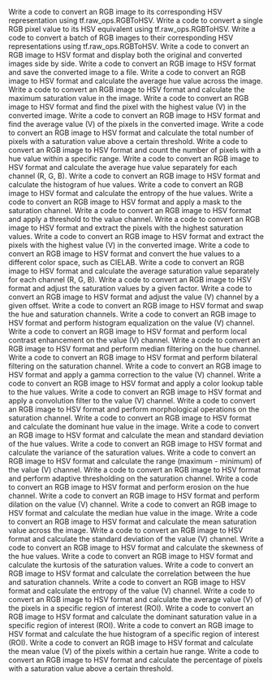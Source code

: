 Write a code to convert an RGB image to its corresponding HSV representation using tf.raw_ops.RGBToHSV.
Write a code to convert a single RGB pixel value to its HSV equivalent using tf.raw_ops.RGBToHSV.
Write a code to convert a batch of RGB images to their corresponding HSV representations using tf.raw_ops.RGBToHSV.
Write a code to convert an RGB image to HSV format and display both the original and converted images side by side.
Write a code to convert an RGB image to HSV format and save the converted image to a file.
Write a code to convert an RGB image to HSV format and calculate the average hue value across the image.
Write a code to convert an RGB image to HSV format and calculate the maximum saturation value in the image.
Write a code to convert an RGB image to HSV format and find the pixel with the highest value (V) in the converted image.
Write a code to convert an RGB image to HSV format and find the average value (V) of the pixels in the converted image.
Write a code to convert an RGB image to HSV format and calculate the total number of pixels with a saturation value above a certain threshold.
Write a code to convert an RGB image to HSV format and count the number of pixels with a hue value within a specific range.
Write a code to convert an RGB image to HSV format and calculate the average hue value separately for each channel (R, G, B).
Write a code to convert an RGB image to HSV format and calculate the histogram of hue values.
Write a code to convert an RGB image to HSV format and calculate the entropy of the hue values.
Write a code to convert an RGB image to HSV format and apply a mask to the saturation channel.
Write a code to convert an RGB image to HSV format and apply a threshold to the value channel.
Write a code to convert an RGB image to HSV format and extract the pixels with the highest saturation values.
Write a code to convert an RGB image to HSV format and extract the pixels with the highest value (V) in the converted image.
Write a code to convert an RGB image to HSV format and convert the hue values to a different color space, such as CIELAB.
Write a code to convert an RGB image to HSV format and calculate the average saturation value separately for each channel (R, G, B).
Write a code to convert an RGB image to HSV format and adjust the saturation values by a given factor.
Write a code to convert an RGB image to HSV format and adjust the value (V) channel by a given offset.
Write a code to convert an RGB image to HSV format and swap the hue and saturation channels.
Write a code to convert an RGB image to HSV format and perform histogram equalization on the value (V) channel.
Write a code to convert an RGB image to HSV format and perform local contrast enhancement on the value (V) channel.
Write a code to convert an RGB image to HSV format and perform median filtering on the hue channel.
Write a code to convert an RGB image to HSV format and perform bilateral filtering on the saturation channel.
Write a code to convert an RGB image to HSV format and apply a gamma correction to the value (V) channel.
Write a code to convert an RGB image to HSV format and apply a color lookup table to the hue values.
Write a code to convert an RGB image to HSV format and apply a convolution filter to the value (V) channel.
Write a code to convert an RGB image to HSV format and perform morphological operations on the saturation channel.
Write a code to convert an RGB image to HSV format and calculate the dominant hue value in the image.
Write a code to convert an RGB image to HSV format and calculate the mean and standard deviation of the hue values.
Write a code to convert an RGB image to HSV format and calculate the variance of the saturation values.
Write a code to convert an RGB image to HSV format and calculate the range (maximum - minimum) of the value (V) channel.
Write a code to convert an RGB image to HSV format and perform adaptive thresholding on the saturation channel.
Write a code to convert an RGB image to HSV format and perform erosion on the hue channel.
Write a code to convert an RGB image to HSV format and perform dilation on the value (V) channel.
Write a code to convert an RGB image to HSV format and calculate the median hue value in the image.
Write a code to convert an RGB image to HSV format and calculate the mean saturation value across the image.
Write a code to convert an RGB image to HSV format and calculate the standard deviation of the value (V) channel.
Write a code to convert an RGB image to HSV format and calculate the skewness of the hue values.
Write a code to convert an RGB image to HSV format and calculate the kurtosis of the saturation values.
Write a code to convert an RGB image to HSV format and calculate the correlation between the hue and saturation channels.
Write a code to convert an RGB image to HSV format and calculate the entropy of the value (V) channel.
Write a code to convert an RGB image to HSV format and calculate the average value (V) of the pixels in a specific region of interest (ROI).
Write a code to convert an RGB image to HSV format and calculate the dominant saturation value in a specific region of interest (ROI).
Write a code to convert an RGB image to HSV format and calculate the hue histogram of a specific region of interest (ROI).
Write a code to convert an RGB image to HSV format and calculate the mean value (V) of the pixels within a certain hue range.
Write a code to convert an RGB image to HSV format and calculate the percentage of pixels with a saturation value above a certain threshold.